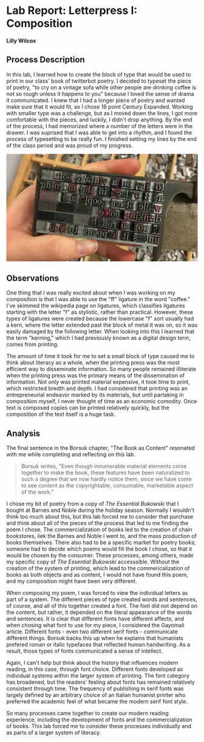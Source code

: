 # Lab Report: Letterpress I: Composition

#### Lilly Wilcox

## Process Description

In this lab, I learned how to create the block of type that would be used to print in our class' book of twitterbot poetry. I decided to typeset the piece of poetry, "to cry on a vintage sofa while other people are drinking coffee is not so rough unless it happens to you" because I loved the sense of drama it communicated. I knew that I had a longer piece of poetry and wanted make sure that it would fit, so I chose 18 point Century Expanded. Working with smaller type was a challenge, but as I moved down the lines, I got more comfortable with the pieces, and luckily, I didn't drop anything. By the end of the process, I had memorized where a number of the letters were in the drawer. I was suprised that I was able to get into a rhythm, and I found the process of typesetting to be really fun. I finished setting my lines by the end of the class period and was proud of my progress. 

![a photograph of my final composition](/images/typesetting.jpg)

## Observations

One thing that I was really excited about when I was working on my composition is that I was able to use the "ff" ligature in the word "coffee." I've skimmed the wikipedia page on ligatures, which classifies ligatures starting with the letter "f" as stylistic, rather than practical. However, these types of ligatures were created because the lowercase "f" sort usually had a kern, where the letter extended past the block of metal it was on, so it was easily damaged by the following letter.  When looking into this I learned that the term "kerning," which I had previously known as a digital design term, comes from printing.

The amount of time it took for me to set a small block of type caused me to think about literacy as a whole, when the printing press was the most efficient way to disseminate information. So many people remained illiterate when the printing press was the primary means of the dissemination of information. Not only was printed material expensive, it took time to print, which restricted bredth and depth. I had considered that printing was an entrepreneurial endeavor marked by its materials, but until partaking in composition myself, I never thought of time as an economic comodity. Once text is composed copies can be printed relatively quickly, but the composition of the text itself is a huge task. 

## Analysis

The final sentence in the Borsuk chapter, "The Book as Content" resonated with me while completing and reflecting on this lab. 

>Borsuk writes, "Even though innumerable material elements come together to make the book, these features have been naturalized to such a degree that we now hardly notice them, since we have come to see content as the copyrightable, consumable, marketable aspect of the work."

I chose my bit of poetry from a copy of *The Essential Bukowski* that I bought at Barnes and Noble during the holiday season. Normally I wouldn't think too much about this, but this lab forced me to consider that purchase and think about all of the pieces of the process that led to me finding the poem I chose. The commercialization of books led to the creation of chain bookstores, liek the Barnes and Noble I went to, and the mass production of books themselves. There also had to be a specific market for poetry books; someone had to decide which poems would fill the book I chose, so that it would be chosen by the consumer. These processes, among others, made my specific copy of *The Essential Bukowski* accesssible. Without the creation of the system of printing, which lead to the commericalization of books as both objects and as content, I would not have found this poem, and my composition might have been very different. 

When composing my poem, I was forced to view the individual letters as part of a system. The different pieces of type created words and sentences, of course, and all of this together created a font. The font did not depend on the content, but rather, it depended on the literal appearance of the words and sentences. It is clear that different fonts have different affects, and when chosing what font to use for my piece, I considered the Gayomali article. Different fonts - even two different serif fonts - communicate different things. Borsuk backs this up when he explains that humanists prefered roman or italic typefaces that reflected human handwriting. As a result, those types of fonts communicated a sense of intellect. 

Again, I can't help but think about the history that influences modern reading, in this case, through font choice. Different fonts developed as individual systems within the larger system of printing. The font category has broadened, but the readers' feeling about fonts has remained relatively consistent through time. The frequency of publishing in serif fonts was largely defined by an arbitrary choice of an Italian humanist printer who preferred the academic feel of what became the modern serif font style. 

So many processes came together to create our modern reading experience, including the development of fonts and the commercialization of books. This lab forced me to consider these processes individually and as parts of a larger system of literacy. 